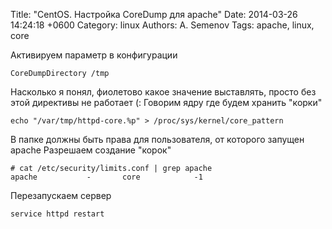 Title: "CentOS. Настройка CoreDump для apache"
Date: 2014-03-26 14:24:18 +0600
Category: linux
Authors: A. Semenov
Tags: apache, linux, core

Активируем параметр в конфигурации

    CoreDumpDirectory /tmp

Насколько я понял, фиолетово какое значение выставлять, просто без этой директивы не работает (:
Говорим ядру где будем хранить "корки"

    echo "/var/tmp/httpd-core.%p" > /proc/sys/kernel/core_pattern

В папке должны быть права для пользователя, от которого запущен apache
Разрешаем создание "корок"

    # cat /etc/security/limits.conf | grep apache
    apache           -       core            -1

Перезапускаем сервер

    service httpd restart

